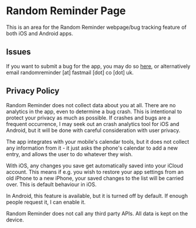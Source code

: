 # Random Reminder Page
This is an area for the Random Reminder webpage/bug tracking feature of both iOS and Android apps.

## Issues
If you want to submit a bug for the app, you may do so [here](https://github.com/somoso/random-reminder-page/issues), or alternatively email randomreminder [at] fastmail [dot] co [dot] uk.


## Privacy Policy

Random Reminder does not collect data about you at all. There are no analytics in the app, even to determine a bug crash. This is intentional to protect your privacy as much as possible. If crashes and bugs are a frequent occurrence, I may seek out an crash analytics tool for iOS and Android, but it will be done with careful consideration with user privacy.

The app integrates with your mobile's calendar tools, but it does not collect any information from it - it just asks the phone's calendar to add a new entry, and allows the user to do whatever they wish.

With iOS, any changes you save get automatically saved into your iCloud account. This means if e.g. you wish to restore your app settings from an old iPhone to a new iPhone, your saved changes to the list will be carried over. This is default behaviour in iOS.

In Android, this feature is available, but it is turned off by default. If enough people request it, I can enable it.

Random Reminder does not call any third party APIs. All data is kept on the device.
